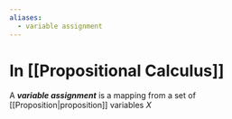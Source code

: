 ```yaml
---
aliases:
  - variable assignment
---
```

# In [[Propositional Calculus]]
A ___variable assignment___ is a mapping from a set of [[Proposition|proposition]] variables $X$